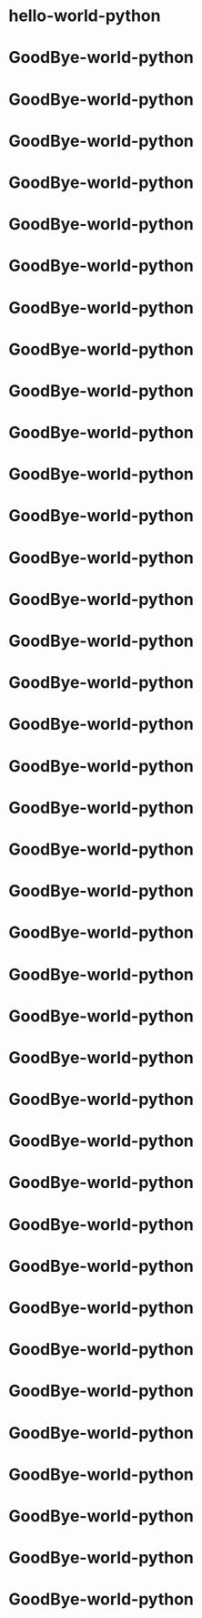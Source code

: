 # hello-world-python
# GoodBye-world-python
# GoodBye-world-python
# GoodBye-world-python
# GoodBye-world-python
# GoodBye-world-python
# GoodBye-world-python
# GoodBye-world-python
# GoodBye-world-python
# GoodBye-world-python
# GoodBye-world-python
# GoodBye-world-python
# GoodBye-world-python
# GoodBye-world-python
# GoodBye-world-python
# GoodBye-world-python
# GoodBye-world-python
# GoodBye-world-python
# GoodBye-world-python
# GoodBye-world-python
# GoodBye-world-python
# GoodBye-world-python
# GoodBye-world-python
# GoodBye-world-python
# GoodBye-world-python
# GoodBye-world-python
# GoodBye-world-python
# GoodBye-world-python
# GoodBye-world-python
# GoodBye-world-python
# GoodBye-world-python
# GoodBye-world-python
# GoodBye-world-python
# GoodBye-world-python
# GoodBye-world-python
# GoodBye-world-python
# GoodBye-world-python
# GoodBye-world-python
# GoodBye-world-python
